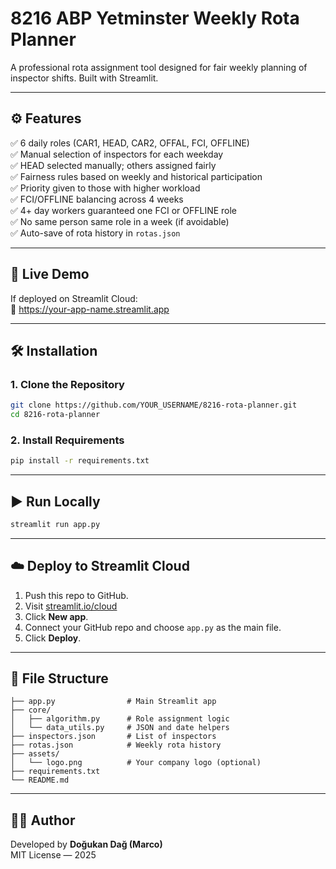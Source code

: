 # 8216 ABP Yetminster Weekly Rota Planner

A professional rota assignment tool designed for fair weekly planning of inspector shifts. Built with Streamlit.

---

## ⚙️ Features

✅ 6 daily roles (CAR1, HEAD, CAR2, OFFAL, FCI, OFFLINE)  
✅ Manual selection of inspectors for each weekday  
✅ HEAD selected manually; others assigned fairly  
✅ Fairness rules based on weekly and historical participation  
✅ Priority given to those with higher workload  
✅ FCI/OFFLINE balancing across 4 weeks  
✅ 4+ day workers guaranteed one FCI or OFFLINE role  
✅ No same person same role in a week (if avoidable)  
✅ Auto-save of rota history in `rotas.json`

---

## 🚀 Live Demo

If deployed on Streamlit Cloud:  
📎 https://your-app-name.streamlit.app

---

## 🛠️ Installation

### 1. Clone the Repository

```bash
git clone https://github.com/YOUR_USERNAME/8216-rota-planner.git
cd 8216-rota-planner
```

### 2. Install Requirements

```bash
pip install -r requirements.txt
```

---

## ▶️ Run Locally

```bash
streamlit run app.py
```

---

## ☁️ Deploy to Streamlit Cloud

1. Push this repo to GitHub.
2. Visit [streamlit.io/cloud](https://streamlit.io/cloud)
3. Click **New app**.
4. Connect your GitHub repo and choose `app.py` as the main file.
5. Click **Deploy**.

---

## 📁 File Structure

```
├── app.py                # Main Streamlit app
├── core/
│   ├── algorithm.py      # Role assignment logic
│   └── data_utils.py     # JSON and date helpers
├── inspectors.json       # List of inspectors
├── rotas.json            # Weekly rota history
├── assets/
│   └── logo.png          # Your company logo (optional)
├── requirements.txt
└── README.md
```

---

## 🧑‍💼 Author

Developed by **Doğukan Dağ (Marco)**  
MIT License — 2025
